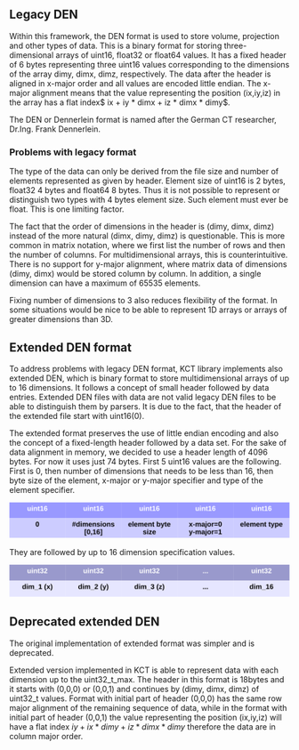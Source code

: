 <!--
.. title: DEN format
.. slug: den-format
.. date: 2021-09-13 12:06:01 UTC+02:00
.. tags: 
.. category: 
.. link: 
.. description: 
.. type: text
.. has_math: true
-->

## Legacy DEN

Within this framework, the DEN format is used to store volume, projection and other types of data. This is a binary format for storing three-dimensional arrays of uint16, float32 or float64 values. It has a fixed header of 6 bytes representing three uint16 values corresponding to the dimensions of the array dimy, dimx, dimz, respectively. The data after the header is aligned in x-major order and all values are encoded little endian. The x-major alignment means that the value representing the position (ix,iy,iz) in the array has a flat index$ ix + iy * dimx + iz * dimx * dimy$. 


The DEN or Dennerlein format is named after the German CT researcher, Dr.Ing. Frank Dennerlein.

### Problems with legacy format

The type of the data can only be derived from the file size and number of elements represented as given by header. Element size of uint16 is 2 bytes, float32 4 bytes and float64 8 bytes. Thus it is not possible to represent or distinguish two types with 4 bytes element size. Such element must ever be float. This is one limiting factor.

The fact that the order of dimensions in the header is (dimy, dimx, dimz) instead of the more natural (dimx, dimy, dimz) is questionable. This is more common in matrix notation, where we first list the number of rows and then the number of columns. For multidimensional arrays, this is counterintuitive. There is no support for y-major alignment, where matrix data of dimensions (dimy, dimx) would be stored column by column. In addition, a single dimension can have a maximum of 65535 elements.

Fixing number of dimensions to 3 also reduces flexibility of the format. In some situations would be nice to be able to represent 1D arrays or arrays of greater dimensions than 3D.


## Extended DEN format

To address problems with legacy DEN format, KCT library implements also extended DEN, which is binary format to store multidimensional arrays of up to 16 dimensions. It follows a concept of small header followed by data entries. Extended DEN files with data are not valid legacy DEN files to be able to distinguish them by parsers. It is due to the fact, that the header of the extended file start with uint16(0). 

The extended format preserves the use of little endian encoding and also the concept of a fixed-length header followed by a data set. For the sake of data alignment in memory, we decided to use a header length of 4096 bytes. For now it uses just 74 bytes. First 5 uint16 values are the following. First is 0, then number of dimensions that needs to be less than 16, then byte size of the element, x-major or y-major specifier and type of the element specifier.

<img src="/images/DENEXT_header1.svg"/>

They are followed by up to 16 dimension specification values.

<img src="/images/DENEXT_header2.svg"/>

## Deprecated extended DEN
The original implementation of extended format was simpler and is deprecated.

Extended version implemented in KCT is able to represent data with each dimension up to the uint32_t_max. The header in this format is 18bytes and it starts with (0,0,0) or (0,0,1) and continues by (dimy, dimx, dimz) of uint32_t values. Format with initial part of header (0,0,0) has the same row major alignment of the remaining sequence of data, while in the format with initial part of header (0,0,1) the value representing the position (ix,iy,iz) will have a flat index $iy + ix * dimy + iz * dimx * dimy$
therefore the data are in column major order.
